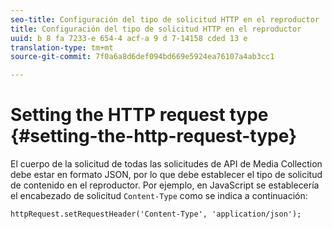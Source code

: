 ```yaml
---
seo-title: Configuración del tipo de solicitud HTTP en el reproductor
title: Configuración del tipo de solicitud HTTP en el reproductor
uuid: b 8 fa 7233-e 654-4 acf-a 9 d 7-14158 cded 13 e
translation-type: tm+mt
source-git-commit: 7f0a6a8d6def094bd669e5924ea76107a4ab3cc1

---
```



# Setting the HTTP request type {#setting-the-http-request-type}

El cuerpo de la solicitud de todas las solicitudes de API de Media Collection debe estar en formato JSON, por lo que debe establecer el tipo de solicitud de contenido en el reproductor. Por ejemplo, en JavaScript se establecería el encabezado de solicitud `Content-Type` como se indica a continuación:

```
httpRequest.setRequestHeader('Content-Type', 'application/json'); 
```

